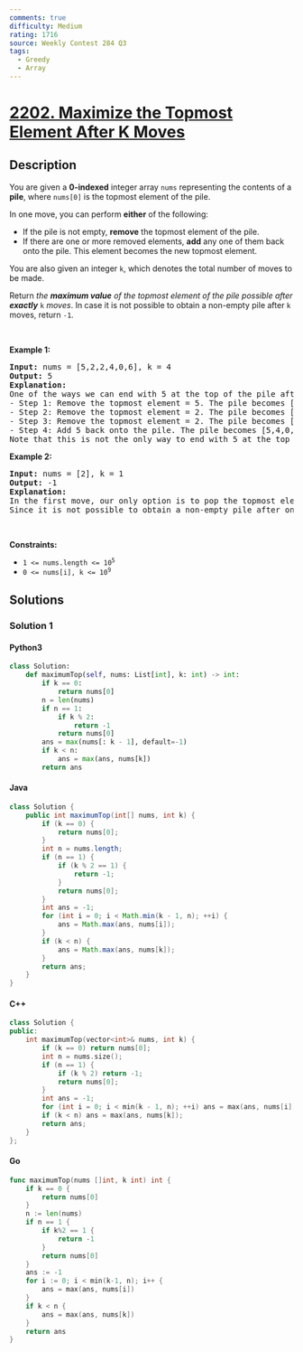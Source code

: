 ```yaml
---
comments: true
difficulty: Medium
rating: 1716
source: Weekly Contest 284 Q3
tags:
  - Greedy
  - Array
---
```


<!-- problem:start -->

# [2202. Maximize the Topmost Element After K Moves](https://leetcode.com/problems/maximize-the-topmost-element-after-k-moves)

## Description

<!-- description:start -->

<p>You are given a <strong>0-indexed</strong> integer array <code>nums</code> representing the contents of a <b>pile</b>, where <code>nums[0]</code> is the topmost element of the pile.</p>

<p>In one move, you can perform <strong>either</strong> of the following:</p>

<ul>
	<li>If the pile is not empty, <strong>remove</strong> the topmost element of the pile.</li>
	<li>If there are one or more removed elements, <strong>add</strong> any one of them back onto the pile. This element becomes the new topmost element.</li>
</ul>

<p>You are also given an integer <code>k</code>, which denotes the total number of moves to be made.</p>

<p>Return <em>the <strong>maximum value</strong> of the topmost element of the pile possible after <strong>exactly</strong></em> <code>k</code> <em>moves</em>. In case it is not possible to obtain a non-empty pile after <code>k</code> moves, return <code>-1</code>.</p>

<p>&nbsp;</p>
<p><strong class="example">Example 1:</strong></p>

<pre>
<strong>Input:</strong> nums = [5,2,2,4,0,6], k = 4
<strong>Output:</strong> 5
<strong>Explanation:</strong>
One of the ways we can end with 5 at the top of the pile after 4 moves is as follows:
- Step 1: Remove the topmost element = 5. The pile becomes [2,2,4,0,6].
- Step 2: Remove the topmost element = 2. The pile becomes [2,4,0,6].
- Step 3: Remove the topmost element = 2. The pile becomes [4,0,6].
- Step 4: Add 5 back onto the pile. The pile becomes [5,4,0,6].
Note that this is not the only way to end with 5 at the top of the pile. It can be shown that 5 is the largest answer possible after 4 moves.
</pre>

<p><strong class="example">Example 2:</strong></p>

<pre>
<strong>Input:</strong> nums = [2], k = 1
<strong>Output:</strong> -1
<strong>Explanation:</strong> 
In the first move, our only option is to pop the topmost element of the pile.
Since it is not possible to obtain a non-empty pile after one move, we return -1.
</pre>

<p>&nbsp;</p>
<p><strong>Constraints:</strong></p>

<ul>
	<li><code>1 &lt;= nums.length &lt;= 10<sup>5</sup></code></li>
	<li><code>0 &lt;= nums[i], k &lt;= 10<sup>9</sup></code></li>
</ul>

<!-- description:end -->

## Solutions

<!-- solution:start -->

### Solution 1

<!-- tabs:start -->

#### Python3

```python
class Solution:
    def maximumTop(self, nums: List[int], k: int) -> int:
        if k == 0:
            return nums[0]
        n = len(nums)
        if n == 1:
            if k % 2:
                return -1
            return nums[0]
        ans = max(nums[: k - 1], default=-1)
        if k < n:
            ans = max(ans, nums[k])
        return ans
```

#### Java

```java
class Solution {
    public int maximumTop(int[] nums, int k) {
        if (k == 0) {
            return nums[0];
        }
        int n = nums.length;
        if (n == 1) {
            if (k % 2 == 1) {
                return -1;
            }
            return nums[0];
        }
        int ans = -1;
        for (int i = 0; i < Math.min(k - 1, n); ++i) {
            ans = Math.max(ans, nums[i]);
        }
        if (k < n) {
            ans = Math.max(ans, nums[k]);
        }
        return ans;
    }
}
```

#### C++

```cpp
class Solution {
public:
    int maximumTop(vector<int>& nums, int k) {
        if (k == 0) return nums[0];
        int n = nums.size();
        if (n == 1) {
            if (k % 2) return -1;
            return nums[0];
        }
        int ans = -1;
        for (int i = 0; i < min(k - 1, n); ++i) ans = max(ans, nums[i]);
        if (k < n) ans = max(ans, nums[k]);
        return ans;
    }
};
```

#### Go

```go
func maximumTop(nums []int, k int) int {
	if k == 0 {
		return nums[0]
	}
	n := len(nums)
	if n == 1 {
		if k%2 == 1 {
			return -1
		}
		return nums[0]
	}
	ans := -1
	for i := 0; i < min(k-1, n); i++ {
		ans = max(ans, nums[i])
	}
	if k < n {
		ans = max(ans, nums[k])
	}
	return ans
}
```

<!-- tabs:end -->

<!-- solution:end -->

<!-- problem:end -->
